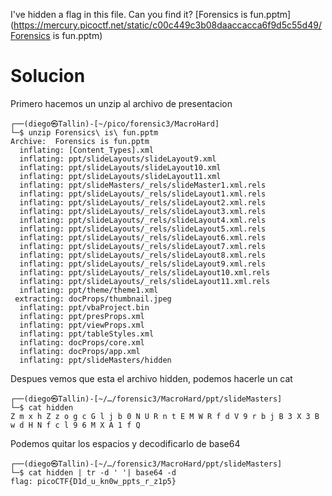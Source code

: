 I've hidden a flag in this file. Can you find it? [Forensics is fun.pptm](https://mercury.picoctf.net/static/c00c449c3b08daaccacca6f9d5c55d49/Forensics is fun.pptm)

# Solucion
Primero hacemos un unzip al archivo de presentacion
```
┌──(diego㉿Tallin)-[~/pico/forensic3/MacroHard]
└─$ unzip Forensics\ is\ fun.pptm 
Archive:  Forensics is fun.pptm
  inflating: [Content_Types].xml     
  inflating: ppt/slideLayouts/slideLayout9.xml  
  inflating: ppt/slideLayouts/slideLayout10.xml  
  inflating: ppt/slideLayouts/slideLayout11.xml  
  inflating: ppt/slideMasters/_rels/slideMaster1.xml.rels  
  inflating: ppt/slideLayouts/_rels/slideLayout1.xml.rels  
  inflating: ppt/slideLayouts/_rels/slideLayout2.xml.rels  
  inflating: ppt/slideLayouts/_rels/slideLayout3.xml.rels  
  inflating: ppt/slideLayouts/_rels/slideLayout4.xml.rels  
  inflating: ppt/slideLayouts/_rels/slideLayout5.xml.rels  
  inflating: ppt/slideLayouts/_rels/slideLayout6.xml.rels  
  inflating: ppt/slideLayouts/_rels/slideLayout7.xml.rels  
  inflating: ppt/slideLayouts/_rels/slideLayout8.xml.rels  
  inflating: ppt/slideLayouts/_rels/slideLayout9.xml.rels  
  inflating: ppt/slideLayouts/_rels/slideLayout10.xml.rels  
  inflating: ppt/slideLayouts/_rels/slideLayout11.xml.rels  
  inflating: ppt/theme/theme1.xml    
 extracting: docProps/thumbnail.jpeg  
  inflating: ppt/vbaProject.bin      
  inflating: ppt/presProps.xml       
  inflating: ppt/viewProps.xml       
  inflating: ppt/tableStyles.xml     
  inflating: docProps/core.xml       
  inflating: docProps/app.xml        
  inflating: ppt/slideMasters/hidden  
```
Despues vemos que esta el archivo hidden, podemos hacerle un cat
```
┌──(diego㉿Tallin)-[~/…/forensic3/MacroHard/ppt/slideMasters]
└─$ cat hidden  
Z m x h Z z o g c G l j b 0 N U R n t E M W R f d V 9 r b j B 3 X 3 B w d H N f c l 9 6 M X A 1 f Q   
```
Podemos quitar los espacios y decodificarlo de base64
```
┌──(diego㉿Tallin)-[~/…/forensic3/MacroHard/ppt/slideMasters]
└─$ cat hidden | tr -d ' '| base64 -d
flag: picoCTF{D1d_u_kn0w_ppts_r_z1p5}   
```